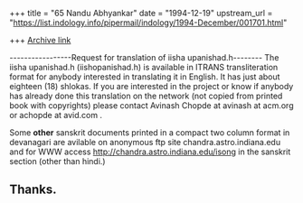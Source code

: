 +++
title = "65 Nandu Abhyankar"
date = "1994-12-19"
upstream_url = "https://list.indology.info/pipermail/indology/1994-December/001701.html"

+++
[Archive link](https://list.indology.info/pipermail/indology/1994-December/001701.html)

-----------------Request for translation of iisha upanishad.h--------
The iisha upanishad.h (iishopanishad.h) is available in ITRANS 
transliteration format for
anybody interested in translating it in English.  It has just about
eighteen (18) shlokas.  If you are interested in the project or know if
anybody has already done this translation on the network (not copied
from printed book with copyrights) please contact Avinash Chopde at
avinash at acm.org or achopde at avid.com  .  

Some **other** sanskrit documents printed in a compact two column format
in devanagari are avilable on anonymous ftp site chandra.astro.indiana.edu
and for WWW access  http://chandra.astro.indiana.edu/isong
in the sanskrit section (other than hindi.)

Thanks.
----------------------------------------------------------------------





